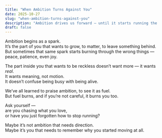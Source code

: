 ```yaml
---
title: "When Ambition Turns Against You"
date: 2025-10-27
slug: "when-ambition-turns-against-you"
description: "Ambition drives us forward — until it starts running the show."
draft: false
---
```


Ambition begins as a spark.  
It’s the part of you that wants to grow, to matter, to leave something behind.  
But sometimes that same spark starts burning through the wrong things — peace, patience, even joy.

The part inside you that wants to be reckless doesn’t want more — it wants *real*.  
It wants meaning, not motion.  
It doesn’t confuse being busy with being alive.

We’ve all learned to praise ambition, to see it as fuel.  
But fuel burns, and if you’re not careful, it burns you too.  

Ask yourself —  
are you chasing what you love,  
or have you just forgotten how to stop running?

Maybe it’s not ambition that needs direction.  
Maybe it’s you that needs to remember why you started moving at all.
